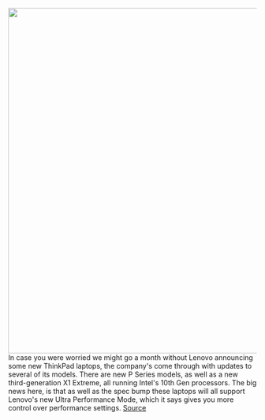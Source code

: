 <img src='https://cdn.vox-cdn.com/thumbor/g7aLVK7xbmuxRiY3_ixS8CviL4E=/0x0:2250x1500/1200x800/filters:focal(945x570:1305x930)/cdn.vox-cdn.com/uploads/chorus_image/image/66952258/TP_X1_Extreme_7.0.jpg' width='700px' /><br/>
In case you were worried we might go a month without Lenovo announcing some new ThinkPad laptops, the company's come through with updates to several of its models. There are new P Series models, as well as a new third-generation X1 Extreme, all running Intel's 10th Gen processors. The big news here, is that as well as the spec bump these laptops will all support Lenovo's new Ultra Performance Mode, which it says gives you more control over performance settings.
<a href='https://www.theverge.com/2020/6/18/21295588/lenovo-thinkpad-x1-extreme-p-series-p15-p17-p15v-p1-release-date-price-specs-features'> Source <a/>